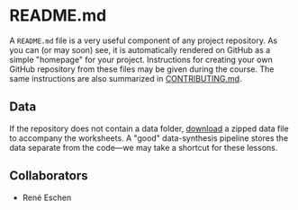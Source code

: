 # README.md

A `README.md` file is a very useful component of any project repository. As you can (or may soon) see, it is automatically rendered on GitHub as a simple "homepage" for your project. Instructions for creating your own GitHub repository from these files may be given during the course. The same instructions are also summarized in [CONTRIBUTING.md].

## Data

If the repository does not contain a data folder, [download] a zipped data file to accompany the worksheets. A "good" data-synthesis pipeline stores the data separate from the code&mdash;we may take a shortcut for these lessons.

[download]: https://files.sesync.org/pydio/public/09bb83
[CONTRIBUTING.md]: CONTRIBUTING.md

## Collaborators

- René Eschen
